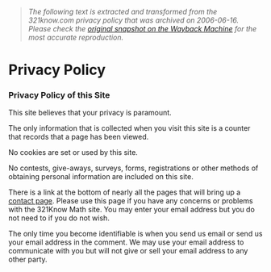 > *The following text is extracted and transformed from the 321know.com privacy policy that was archived on 2006-06-16. Please check the [original snapshot on the Wayback Machine](https://web.archive.org/web/20060616061536id_/http%3A//www.321know.com/prpg.htm) for the most accurate reproduction.*

# Privacy Policy

### Privacy Policy of this Site

This site believes that your privacy is paramount. 

The only information that is collected when you visit this site is a counter that records that a page has been viewed. 

No cookies are set or used by this site. 

No contests, give-aways, surveys, forms, registrations or other methods of obtaining personal information are included on this site. 

There is a link at the bottom of nearly all the pages that will bring up a [contact page](https://web.archive.org/web/20060616061536id_/http%3A//www.321know.com/fb.htm). Please use this page if you have any concerns or problems with the 321Know Math site. You may enter your email address but you do not need to if you do not wish. 

The only time you become identifiable is when you send us email or send us your email address in the comment. We may use your email address to communicate with you but will not give or sell your email address to any other party. 
